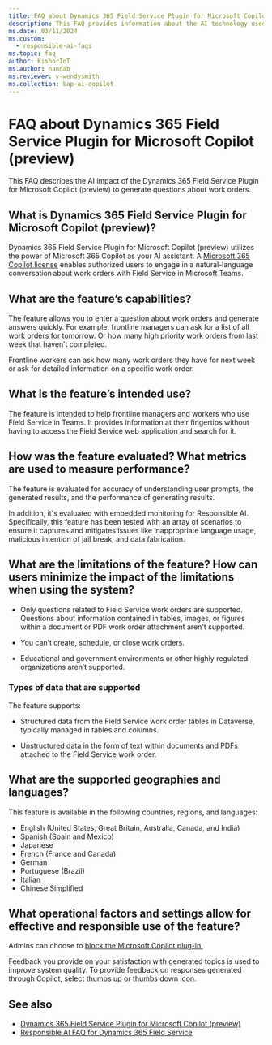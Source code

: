 ```yaml
---
title: FAQ about Dynamics 365 Field Service Plugin for Microsoft Copilot (preview)
description: This FAQ provides information about the AI technology used in the Dynamics 365 Field Service Plugin for Microsoft Copilot (preview).
ms.date: 03/11/2024
ms.custom: 
  - responsible-ai-faqs
ms.topic: faq
author: KishorIoT
ms.author: nandab
ms.reviewer: v-wendysmith
ms.collection: bap-ai-copilot 
---
```


# FAQ about Dynamics 365 Field Service Plugin for Microsoft Copilot (preview)

This FAQ describes the AI impact of the Dynamics 365 Field Service Plugin for Microsoft Copilot (preview) to generate questions about work orders.

## What is Dynamics 365 Field Service Plugin for Microsoft Copilot (preview)?

Dynamics 365 Field Service Plugin for Microsoft Copilot (preview) utilizes the power of Microsoft 365 Copilot as your AI assistant. A [Microsoft 365 Copilot license](/microsoft-365-copilot/microsoft-365-copilot-setup#manage-licenses-for-copilot) enables authorized users to engage in a natural-language conversation about work orders with Field Service in Microsoft Teams.  

## What are the feature’s capabilities?

The feature allows you to enter a question about work orders and generate answers quickly. For example, frontline managers can ask for a list of all work orders for tomorrow. Or how many high priority work orders from last week that haven’t completed.  

Frontline workers can ask how many work orders they have for next week or ask for detailed information on a specific work order.

## What is the feature’s intended use?

The feature is intended to help frontline managers and workers who use Field Service in Teams. It provides information at their fingertips without having to access the Field Service web application and search for it.  

## How was the feature evaluated? What metrics are used to measure performance?

The feature is evaluated for accuracy of understanding user prompts, the generated results, and the performance of generating results.

In addition, it's evaluated with embedded monitoring for Responsible AI. Specifically, this feature has been tested with an array of scenarios to ensure it captures and mitigates issues like inappropriate language usage, malicious intention of jail break, and data fabrication.

## What are the limitations of the feature? How can users minimize the impact of the limitations when using the system?

- Only questions related to Field Service work orders are supported. Questions about information contained in tables, images, or figures within a document or PDF work order attachment aren't supported.

- You can’t create, schedule, or close work orders.

- Educational and government environments or other highly regulated organizations aren’t supported.

### Types of data that are supported

The feature supports:

- Structured data from the Field Service work order tables in Dataverse, typically managed in tables and columns.

- Unstructured data in the form of text within documents and PDFs attached to the Field Service work order.

## What are the supported geographies and languages?

This feature is available in the following countries, regions, and languages:

- English (United States, Great Britain, Australia, Canada, and India)
- Spanish (Spain and Mexico)
- Japanese
- French (France and Canada)
- German
- Portuguese (Brazil)
- Italian
- Chinese Simplified

## What operational factors and settings allow for effective and responsible use of the feature?

Admins can choose to [block the Microsoft Copilot plug-in.](/microsoft-365-copilot/extensibility/overview-business-applications#deploy-a-plugin)

Feedback you provide on your satisfaction with generated topics is used to improve system quality. To provide feedback on responses generated through Copilot, select thumbs up or thumbs down icon.

## See also

- [Dynamics 365 Field Service Plugin for Microsoft Copilot (preview)](flw-m365-chat.md)
- [Responsible AI FAQ for Dynamics 365 Field Service](responsible-ai-overview.md)